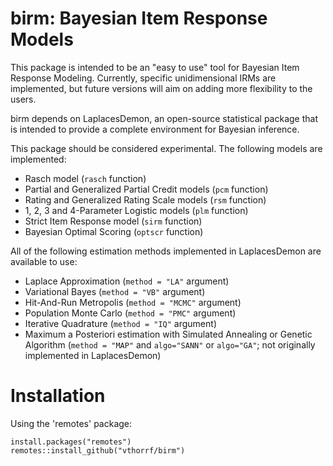 birm: Bayesian Item Response Models
=============

This package is intended to be an "easy to use" tool for Bayesian Item Response Modeling. Currently, specific unidimensional IRMs are implemented, but future versions will aim on adding more flexibility to the users.

birm depends on LaplacesDemon, an open-source statistical package that is intended to provide a complete environment for Bayesian inference.

This package should be considered experimental. The following models are implemented:

* Rasch model (`rasch` function)
* Partial and Generalized Partial Credit models (`pcm` function)
* Rating and Generalized Rating Scale models (`rsm` function)
* 1, 2, 3 and 4-Parameter Logistic models (`plm` function)
* Strict Item Response model (`sirm` function)
* Bayesian Optimal Scoring (`optscr` function)

All of the following estimation methods implemented in LaplacesDemon are available to use:

* Laplace Approximation (`method = "LA"` argument)
* Variational Bayes (`method = "VB"` argument)
* Hit-And-Run Metropolis (`method = "MCMC"` argument)
* Population Monte Carlo (`method = "PMC"` argument)
* Iterative Quadrature (`method = "IQ"` argument)
* Maximum a Posteriori estimation with Simulated Annealing or Genetic Algorithm (`method = "MAP"` and `algo="SANN"` or `algo="GA"`; not originally implemented in LaplacesDemon)

# Installation #

Using the 'remotes' package:

    install.packages("remotes")
    remotes::install_github("vthorrf/birm")
